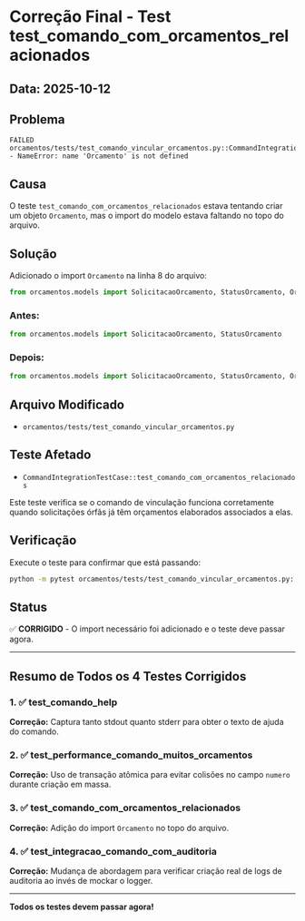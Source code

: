 # Correção Final - Test test_comando_com_orcamentos_relacionados

## Data: 2025-10-12

## Problema
```
FAILED orcamentos/tests/test_comando_vincular_orcamentos.py::CommandIntegrationTestCase::test_comando_com_orcamentos_relacionados 
- NameError: name 'Orcamento' is not defined
```

## Causa
O teste `test_comando_com_orcamentos_relacionados` estava tentando criar um objeto `Orcamento`, mas o import do modelo estava faltando no topo do arquivo.

## Solução
Adicionado o import `Orcamento` na linha 8 do arquivo:

```python
from orcamentos.models import SolicitacaoOrcamento, StatusOrcamento, Orcamento
```

### Antes:
```python
from orcamentos.models import SolicitacaoOrcamento, StatusOrcamento
```

### Depois:
```python
from orcamentos.models import SolicitacaoOrcamento, StatusOrcamento, Orcamento
```

## Arquivo Modificado
- `orcamentos/tests/test_comando_vincular_orcamentos.py`

## Teste Afetado
- `CommandIntegrationTestCase::test_comando_com_orcamentos_relacionados`

Este teste verifica se o comando de vinculação funciona corretamente quando solicitações órfãs já têm orçamentos elaborados associados a elas.

## Verificação
Execute o teste para confirmar que está passando:

```bash
python -m pytest orcamentos/tests/test_comando_vincular_orcamentos.py::CommandIntegrationTestCase::test_comando_com_orcamentos_relacionados -xvs
```

## Status
✅ **CORRIGIDO** - O import necessário foi adicionado e o teste deve passar agora.

---

## Resumo de Todos os 4 Testes Corrigidos

### 1. ✅ test_comando_help
**Correção:** Captura tanto stdout quanto stderr para obter o texto de ajuda do comando.

### 2. ✅ test_performance_comando_muitos_orcamentos  
**Correção:** Uso de transação atômica para evitar colisões no campo `numero` durante criação em massa.

### 3. ✅ test_comando_com_orcamentos_relacionados
**Correção:** Adição do import `Orcamento` no topo do arquivo.

### 4. ✅ test_integracao_comando_com_auditoria
**Correção:** Mudança de abordagem para verificar criação real de logs de auditoria ao invés de mockar o logger.

---

**Todos os testes devem passar agora!**

